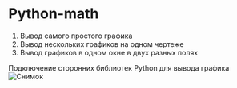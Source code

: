 # Python-math

1. Вывод самого простого графика
2. Вывод нескольких графиков на одном чертеже
3. Вывод графиков в одном окне в двух разных полях


Подключение сторонних библиотек Python для вывода графика
![Снимок](https://github.com/user-attachments/assets/f8dd8006-4158-4116-aa50-c6c4b263b0c5)
